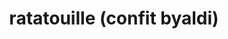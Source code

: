---
type: "recipes"
layout: "recipes"

title: "ratatouille (confit byaldi)"
serving: "serves 2"

origin: 
 - "sam's eats"
 - "ratatouille (disney movie, 2007)"

tags:
 - "vegan"
 - "french"
 - "entrée"

ingredients:
 - "2 roma tomatoes (1 for slicing & 1 for the sauce)"
 - "½ yellow zucchini"
 - "½ green zucchini"
 - "½ aubergine (japanese aubergines are best!)"
 - "110 g sweet mini peppers (yellow & red)"
 - "½ onion (roughly chopped)"
 - "1.5 garlic cloves (minced)"
 - "salt & pepper for seasoning"
 - "large sprig of thyme (stalks removed)"
 - "2 tbsp olive oil"

instructions:
 - "slice a cross in the top of each tomato, place into a pan of boiling water & blanch for 30 seconds. remove immediately & place in ice cold water. once cooled, peel off skins"
 - "to make sauce, state by placing the sweet peppers into a roasting tray, season with some salt & coat in olive oil. roast for 20 mins at 390˚F until starting to blister. remove from the oven & leave to cool. once cooled, remove the stalks & scrape out the seeds"
 - "heat some olive oil over a medium/high hear in a new pan & sauté the onions & garlic until translucent (5-10 mins)"
 - "cut the aubergine, tomato & zucchinis into 2 mm / 1/8-inch thin slices (using a mandolin or knife)"
 - "in a blender, add the sautéed onions & garlic, roasted peppers, 1 of the peeled tomatoes, thyme & some salt & pepper to taste. blend until smooth"
 - "cover the bottom of a circular pan in some of the sauce & then later the slices of vegetables over the top in order aubergine, tomato, yellow zucchini, green zucchini. once layered, cover in a generous pinch of salt & a good glug of olive oil"
 - "lightly cover with parchment paper & place in an oven of 320˚F for 40 mins. remove the parchment paper & cook for a further 10 mins until ready to serve. this will leave the vegetables with a slight bite & helps hold the shape when plating up. if softer vegetables are preferred, cook for an initial 1 hour instead of 40 mins, followed by 10 mins uncovered"
 - "serve with the extra sauce & a sprinkle of parsley! (can also be served with rice)"
 
notes:
 - "if you don't have enough tomatoes for the sauce, tomato paste (diluted with some vegetable broth or water) can be a good substitute"
 - "if you don't have sweet mini peppers, normal peppers can also be used for this recipe"
 - "ii have found that having the sauce coat up to ¾ of the pan when vegetables are set in circles is best. traditionally, ratatouille originated from the working class as a pot stew made from leftovers, so the broth is very important to the recipe!"

description: "cooking this dish was one of my first experiences experimenting with different cuisines & styles of cooking, inspired by the disney movie <i>ratatouille</i>! i definitely got much better at the recipe every time i made it, with the most recent one being my best yet! so time definitely helps with the process. this is your sign to make that one dish you’ve been craving :)"

citations: 
 - "probably like many of you, i was first introduced to the dish ratatouille from the 2007 disney movie! i’ve always wanted to be able to cook it, & i have finally learned how! remi & linguini are my childhood favorites :)"
 - "sam's eats: ratatouille (confit byaldi) ( [link](https://www.samseatsonline.com/post/ratatouille-confit-byaldi) )"
---